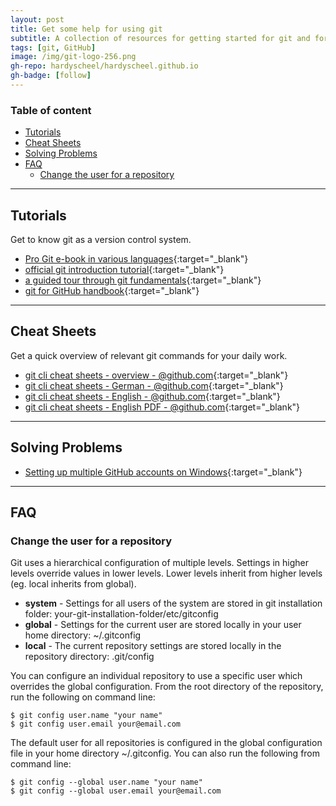 ```yaml
---
layout: post
title: Get some help for using git
subtitle: A collection of resources for getting started for git and for solving problems with git.
tags: [git, GitHub]
image: /img/git-logo-256.png
gh-repo: hardyscheel/hardyscheel.github.io
gh-badge: [follow]
---
```


<!--
A collection of resources for getting started for git and for solving problems with git.
-->

### Table of content
- [Tutorials](#tutorials)
- [Cheat Sheets](#cheat-sheets)
- [Solving Problems](#solving-problems)
- [FAQ](#faq)
    - [Change the user for a repository](#change-the-user-for-a-repository)

----

## Tutorials
Get to know git as a version control system.
- [Pro Git e-book in various languages](http://git-scm.com/book){:target="_blank"}
- [official git introduction tutorial](https://git-scm.com/docs/gittutorial){:target="_blank"}
- [a guided tour through git fundamentals](http://gitimmersion.com){:target="_blank"}
- [git for GitHub handbook](https://guides.github.com/introduction/git-handbook/){:target="_blank"}

---

## Cheat Sheets 
Get a quick overview of relevant git commands for your daily work.
- [git cli cheat sheets - overview - @github.com](https://services.github.com/on-demand/resources/cheatsheets/){:target="_blank"}
- [git cli cheat sheets - German - @github.com](https://services.github.com/on-demand/downloads/de/github-git-cheat-sheet/){:target="_blank"}
- [git cli cheat sheets - English - @github.com](https://services.github.com/on-demand/downloads/github-git-cheat-sheet/){:target="_blank"}
- [git cli cheat sheets - English PDF - @github.com](https://services.github.com/on-demand/downloads/github-git-cheat-sheet.pdf){:target="_blank"}

---

## Solving Problems
- [Setting up multiple GitHub accounts on Windows](http://www.kevinpelgrims.com/blog/2012/07/20/setting-up-multiple-github-accounts-on-windows/){:target="_blank"}

---

## FAQ

### Change the user for a repository
Git uses a hierarchical configuration of multiple levels. Settings in higher levels override values in lower levels. Lower levels inherit from higher levels (eg. local inherits from global).
- **system** - Settings for all users of the system are stored in git installation folder: your-git-installation-folder/etc/gitconfig
- **global** - Settings for the current user are stored locally in your user home directory: ~/.gitconfig
- **local** - The current repository settings are stored locally in the repository directory: .git/config

You can configure an individual repository to use a specific user which overrides the global configuration. From the root directory of the repository, run the following on command line:
~~~
$ git config user.name "your name"
$ git config user.email your@email.com
~~~

The default user for all repositories is configured in the global configuration file in your home directory ~/.gitconfig. You can also run the following from command line:
~~~
$ git config --global user.name "your name"
$ git config --global user.email your@email.com
~~~
